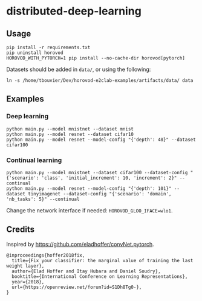 # distributed-deep-learning

## Usage

```
pip install -r requirements.txt
pip uninstall horovod
HOROVOD_WITH_PYTORCH=1 pip install --no-cache-dir horovod[pytorch]
```

Datasets should be added in `data/`, or using the following:

```
ln -s /home/tbouvier/Dev/horovod-e2clab-examples/artifacts/data/ data
```

## Examples

### Deep learning

```
python main.py --model mnistnet --dataset mnist
python main.py --model resnet --dataset cifar10
python main.py --model resnet --model-config "{'depth': 48}" --dataset cifar100
```

### Continual learning

```
python main.py --model mnistnet --dataset cifar100 --dataset-config "{'scenario': 'class', 'initial_increment': 10, 'increment': 2}" --continual
python main.py --model resnet --model-config "{'depth': 101}" --dataset tinyimagenet --dataset-config "{'scenario': 'domain', 'nb_tasks': 5}" --continual
```

Change the network interface if needed: `HOROVOD_GLOO_IFACE=wlo1`.

## Credits

Inspired by https://github.com/eladhoffer/convNet.pytorch.

```
@inproceedings{hoffer2018fix,
  title={Fix your classifier: the marginal value of training the last weight layer},
  author={Elad Hoffer and Itay Hubara and Daniel Soudry},
  booktitle={International Conference on Learning Representations},
  year={2018},
  url={https://openreview.net/forum?id=S1Dh8Tg0-},
}
```